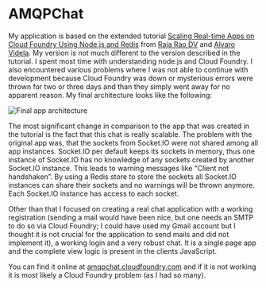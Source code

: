 # AMQPChat

My application is based on the extended tutorial [Scaling Real-time Apps on Cloud Foundry Using Node.js and Redis](https://github.com/videlalvaro/rabbitpubsub)
from [Raja Rao DV](http://blog.cloudfoundry.com/author/raja/) and [Alvaro Videla](http://videlalvaro.github.io/). My
version is not much different to the version described in the tutorial. I spent most time with understanding node.js and
Cloud Foundry. I also encountered various problems where I was not able to continue with development because Cloud
Foundry was down or mysterious errors were thrown for two or three days and than they simply went away for no apparent
reason. My final architecture looks like the following:

![Final app architecture](https://raw.github.com/Fleshgrinder/scalable-web-architectures/master/task-2/img/app-architecture.svg)

The most significant change in comparison to the app that was created in the tutorial is the fact that this chat is
really scalable. The problem with the original app was, that the sockets from Socket.IO were not shared among all app
instances. Socket.IO per default keeps its sockets in memory, thus one instance of Socket.IO has no knowledge of any
sockets created by another Socket.IO instance. This leads to warning messages like “Client not handshaken”. By using a
Redis store to store the sockets all Socket.IO instances can share their sockets and no warnings will be thrown anymore.
Each Socket.IO instance has access to each socket.

Other than that I focused on creating a real chat application with a working registration (sending a mail would have
been nice, but one needs an SMTP to do so via Cloud Foundry; I could have used my Gmail account but I thought it is not
crucial for the application to send mails and did not implement it), a working login and a very robust chat. It is a
single page app and the complete view logic is present in the clients JavaScript.

You can find it online at [amqpchat.cloudfoundry.com](http://amqpchat.cloudfoundry.com/) and if it is not working it is
most likely a Cloud Foundry problem (as I had so many).